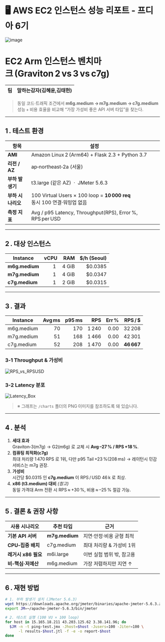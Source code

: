 # 🖥️ AWS EC2 인스턴스 성능 리포트 - 프디아 6기

![image](https://github.com/user-attachments/assets/0c3eefe6-d014-4d14-9644-0496e21b3b3c)

# EC2 Arm 인스턴스 벤치마크 (Graviton 2 vs 3 vs c7g)

| 팀 | 말하는감자(김혜윤,김태헌) |
|----|----------------------|

> 동일 코드·트래픽 조건에서 **m6g.medium → m7g.medium → c7g.medium**  
> 성능 + 비용 효율을 비교해 “가장 가성비 좋은 API 서버 타입”을 찾는다.

---

## 1 . 테스트 환경

| 항목 | 설정 |
|------|------|
| **AMI** | Amazon Linux 2 (Arm64) + Flask 2.3 + Python 3.7 |
| **리전 / AZ** | ap‑northeast‑2a (서울) |
| **부하 발생기** | t3.large (같은 AZ) &nbsp;·&nbsp; JMeter 5.6.3 |
| **부하 시나리오** | 100 Virtual Users × 100 loop = **10 000 req**<br>동시 100 연결·워밍업 없음 |
| **측정 지표** | Avg / p95 Latency, Throughput(RPS), Error %, RPS per USD |

---

## 2 . 대상 인스턴스

| Instance | vCPU | RAM | $/h (Seoul) |
|-----------|-----:|----:|-----------:|
| **m6g.medium** | 1 | 4 GiB | \$0.0385 |
| **m7g.medium** | 1 | 4 GiB | \$0.0347 |
| **c7g.medium** | 1 | 2 GiB | \$0.0315 |

---

## 3 . 결과

| Instance | Avg ms | p95 ms | **RPS** | Err % | **RPS / \$** |
|----------|-------:|-------:|--------:|------:|-------------:|
| m6g.medium | 70 | 170 | 1 240 | 0.00 | 32 208 |
| m7g.medium | 51 | 168 | 1 466 | 0.00 | 42 301 |
| c7g.medium | 52 | 208 | 1 470 | 0.00 | **46 667** |

### 3‑1 Throughput & 가성비

![RPS_vs_RPSUSD](➊charts/rps_combo.png)

### 3‑2 Latency 분포

![Latency_Box](➋charts/latency_box.png)

> ※ 그래프는 `/charts` 폴더의 PNG 이미지를 참조하도록 돼 있습니다.

---

## 4 . 분석

1. **세대 효과**    
   Graviton‑3(m7g) → G2(m6g) 로 교체 시 **Avg –27 % / RPS +18 %**.
2. **컴퓨팅 최적화(c7g)**    
   최대 처리량 1 470 RPS 로 1위, 다만 p95 Tail +23 %(208 ms) → 레이턴시 민감 서비스는 m7g 권장.
3. **가성비**    
   시간당 \$0.0315 인 **c7g.medium** 이 RPS / USD 46 k 로 최상.
4. **x86 (t3.medium) 대비** *(참고)*    
   동일 가격대 Arm 전환 시 RPS ≈ +30 %, 비용 ≈ –25 % 절감 가능.

---

## 5 . 결론 & 권장 사항

| 사용 시나리오 | 추천 타입 | 근거 |
|---------------|-----------|------|
| **기본 API 서버** | **m7g.medium** | 지연·안정·비용 균형 최적 |
| **CPU‑집중 배치** | c7g.medium | 최대 처리량 & 가성비 1위 |
| **레거시 x86 필요** | m6i.large | 이번 실험 범위 밖, 참고용 |
| **비‑핵심·저예산** | m6g.medium | 가장 저렴하지만 지연 ↑ |

---

## 6 . 재현 방법

```bash
# 1. 부하 발생기 설치 (JMeter 5.6.3)
wget https://downloads.apache.org/jmeter/binaries/apache-jmeter-5.6.3.zip && unzip *.zip
export JM=~/apache-jmeter-5.6.3/bin/jmeter

# 2. 테스트 실행 (100 VU × 100 loop)
for host in 15.165.18.211 43.203.125.62 3.38.141.96; do
  $JM -n -t ping-test.jmx -Jhost=$host -Jusers=100 -Jiter=100 \
      -l results-$host.jtl -f -e -o report-$host
done
